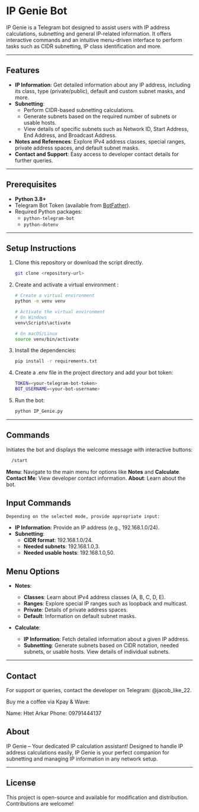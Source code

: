 # IP Genie Bot

IP Genie is a Telegram bot designed to assist users with IP address calculations, subnetting and general IP-related information. It offers interactive commands and an intuitive menu-driven interface to perform tasks such as CIDR subnetting, IP class identification and more.

---

## Features

- **IP Information**: Get detailed information about any IP address, including its class, type (private/public), default and custom subnet masks, and more.
- **Subnetting**:
  - Perform CIDR-based subnetting calculations.
  - Generate subnets based on the required number of subnets or usable hosts.
  - View details of specific subnets such as Network ID, Start Address, End Address, and Broadcast Address.
- **Notes and References**: Explore IPv4 address classes, special ranges, private address spaces, and default subnet masks.
- **Contact and Support**: Easy access to developer contact details for further queries.

---

## Prerequisites

- **Python 3.8+**
- Telegram Bot Token (available from [BotFather](https://core.telegram.org/bots#botfather)).
- Required Python packages: 
  - `python-telegram-bot`
  - `python-dotenv`

---

## Setup Instructions

1. Clone this repository or download the script directly.
   ```bash
   git clone <repository-url>
   ```
   
2. Create and activate a virtual environment :
   ```bash
   # Create a virtual environment
   python -m venv venv
   
   # Activate the virtual environment
   # On Windows
   venv\Scripts\activate
   
   # On macOS/Linux
   source venv/bin/activate
   ```
      
3. Install the dependencies:
   ```bash
   pip install -r requirements.txt
   ```

4. Create a .env file in the project directory and add your bot token:
   ```bash
   TOKEN=<your-telegram-bot-token>
   BOT_USERNAME=<your-bot-username>
   ```
5. Run the bot:
   ```bash
   python IP_Genie.py
   ```
---
  ## Commands
  Initiates the bot and displays the welcome message with interactive buttons:
  ```bash
    /start
  ```
  **Menu**: Navigate to the main menu for options like **Notes** and **Calculate**.
  **Contact Me**: View developer contact information.
  **About**: Learn about the bot.
  
  ## Input Commands
    Depending on the selected mode, provide appropriate input:
    
  - **IP Information**: Provide an IP address (e.g., 192.168.1.0/24).
  - **Subnetting**:
    - **CIDR format**: 192.168.1.0/24.
    - **Needed subnets**: 192.168.1.0,3.
    - **Needed usable hosts**: 192.168.1.0,50.


 ## Menu Options
  - **Notes**:

    - **Classes**: Learn about IPv4 address classes (A, B, C, D, E).
    - **Ranges**: Explore special IP ranges such as loopback and multicast.
    - **Private**: Details of private address spaces.
    - **Default**: Information on default subnet masks.
    
- **Calculate**:

  - **IP Information**: Fetch detailed information about a given IP address.
  - **Subnetting**:
        Generate subnets based on CIDR notation, needed subnets, or usable hosts.
        View details of individual subnets.

---
  ## Contact
  For support or queries, contact the developer on Telegram: @jacob_like_22.
  
  Buy me a coffee via Kpay & Wave:
  
  Name: Htet Arkar
  Phone: 09791444137

  ## About
  IP Genie – Your dedicated IP calculation assistant! Designed to handle IP address calculations easily, 
  IP Genie is your perfect companion for subnetting and managing IP information in any network setup.

---
  ## License
  This project is open-source and available for modification and distribution. Contributions are welcome!
